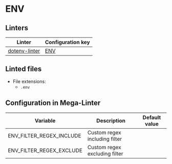 <!-- markdownlint-disable MD003 MD020 MD033 MD041 -->
<!-- Generated by .automation/build.py, please do not update manually -->
<!-- Instead, update descriptor file at https://github.com/nvuillam/mega-linter/tree/master/megalinter/descriptors/env.yml -->
# ENV

## Linters

| Linter                                | Configuration key           |
|---------------------------------------|-----------------------------|
| [dotenv-linter](env_dotenv_linter.md) | [ENV](env_dotenv_linter.md) |

## Linted files

- File extensions:
  - `.env`

## Configuration in Mega-Linter

| Variable                 | Description                   | Default value |
|--------------------------|-------------------------------|---------------|
| ENV_FILTER_REGEX_INCLUDE | Custom regex including filter |               |
| ENV_FILTER_REGEX_EXCLUDE | Custom regex excluding filter |               |

